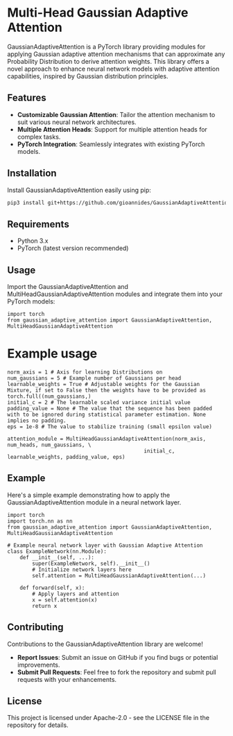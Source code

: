 # Multi-Head Gaussian Adaptive Attention

GaussianAdaptiveAttention is a PyTorch library providing modules for applying Gaussian adaptive attention mechanisms that can approximate any Probability Distribution to derive attention weights. This library offers a novel approach to enhance neural network models with adaptive attention capabilities, inspired by Gaussian distribution principles.

## Features

- **Customizable Gaussian Attention**: Tailor the attention mechanism to suit various neural network architectures.
- **Multiple Attention Heads**: Support for multiple attention heads for complex tasks.
- **PyTorch Integration**: Seamlessly integrates with existing PyTorch models.

## Installation

Install GaussianAdaptiveAttention easily using pip:

```bash
pip3 install git+https://github.com/gioannides/GaussianAdaptiveAttention.git
```

## Requirements

- Python 3.x
- PyTorch (latest version recommended)

## Usage

Import the GaussianAdaptiveAttention and MultiHeadGaussianAdaptiveAttention modules and integrate them into your PyTorch models:

```python3
import torch
from gaussian_adaptive_attention import GaussianAdaptiveAttention, MultiHeadGaussianAdaptiveAttention
```

# Example usage
```
norm_axis = 1 # Axis for learning Distributions on
num_gaussians = 5 # Example number of Gaussians per head
learnable_weights = True # Adjustable weights for the Gaussian Mixture, if set to False then the weights have to be provided as torch.full((num_gaussians,)
initial_c = 2 # The learnable scaled variance initial value
padding_value = None # The value that the sequence has been padded with to be ignored during statistical parameter estimation. None implies no padding.
eps = 1e-8 # The value to stabilize training (small epsilon value)

attention_module = MultiHeadGaussianAdaptiveAttention(norm_axis, num_heads, num_gaussians, \
                                            initial_c, learnable_weights, padding_value, eps)
```

## Example

Here's a simple example demonstrating how to apply the GaussianAdaptiveAttention module in a neural network layer.

```
import torch
import torch.nn as nn
from gaussian_adaptive_attention import GaussianAdaptiveAttention, MultiHeadGaussianAdaptiveAttention

# Example neural network layer with Gaussian Adaptive Attention
class ExampleNetwork(nn.Module):
    def __init__(self, ...):
        super(ExampleNetwork, self).__init__()
        # Initialize network layers here
        self.attention = MultiHeadGaussianAdaptiveAttention(...)

    def forward(self, x):
        # Apply layers and attention
        x = self.attention(x)
        return x
```
        
## Contributing

Contributions to the GaussianAdaptiveAttention library are welcome!

-    **Report Issues**: Submit an issue on GitHub if you find bugs or potential improvements.
-    **Submit Pull Requests**: Feel free to fork the repository and submit pull requests with your enhancements.

## License

This project is licensed under Apache-2.0 - see the LICENSE file in the repository for details.
